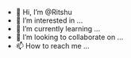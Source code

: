 - 👋 Hi, I’m @Ritshu
- 👀 I’m interested in ...
- 🌱 I’m currently learning ...
- 💞️ I’m looking to collaborate on ...
- 📫 How to reach me ...

<!---
Ritshu/Ritshu is a ✨ special ✨ repository because its `README.md` (this file) appears on your GitHub profile.
You can click the Preview link to take a look at your changes.
--->
